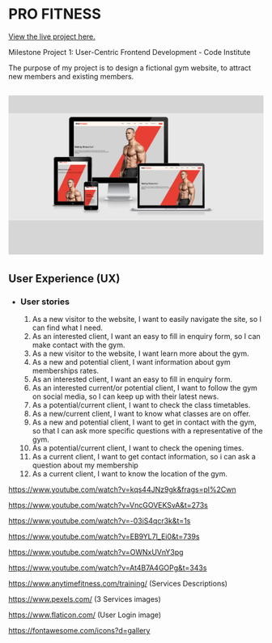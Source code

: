 <h1>PRO FITNESS</h1>

[View the live project here.](https://birchm93.github.io/Project/index.html)

Milestone Project 1: User-Centric Frontend Development - Code Institute

The purpose of my project is to design a fictional gym website, to attract new members and existing members.

<h2 align="center"><img src="assets/images/RD.png"></h2>

## User Experience (UX)

-   ### User stories

    1. As a new visitor to the website, I want to easily navigate the site, so I can find what I need.
    1. As an interested client, I want an easy to fill in enquiry form, so I can make contact with the gym.
    1. As a new visitor to the website, I want learn more about the gym.
    1. As a new and potential client, I want information about gym memberships rates.
    1. As an interested client, I want an easy to fill in enquiry form.
    1. As an interested current/or potential client, I want to follow the gym on social media, so I can keep up with their latest news.
    1. As a potential/current client, I want to check the class timetables.
    1. As a new/current client, I want to know what classes are on offer.
    1. As a new and potential client, I want to get in contact with the gym, so that I can ask more specific questions with a representative of the gym.
    1. As a potential/current client, I want to check the opening times.
    1. As a current client, I want to get contact information, so i can ask a question about my membership
    1. As a current client, I want to know the location of the gym.

https://www.youtube.com/watch?v=kqs44JNz9gk&frags=pl%2Cwn

https://www.youtube.com/watch?v=VncGOVEKSvA&t=273s

https://www.youtube.com/watch?v=-03iS4qcr3k&t=1s

https://www.youtube.com/watch?v=EB9YL7l_Ei0&t=739s 

https://www.youtube.com/watch?v=OWNxUVnY3pg

https://www.youtube.com/watch?v=At4B7A4GOPg&t=343s

https://www.anytimefitness.com/training/ (Services Descriptions)

https://www.pexels.com/ (3 Services images)

https://www.flaticon.com/ (User Login image)

https://fontawesome.com/icons?d=gallery